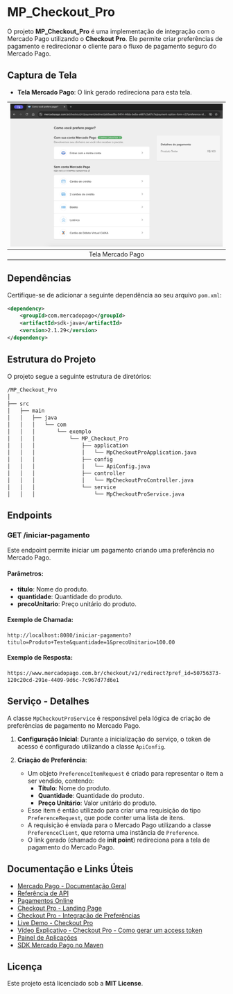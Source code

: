# MP_Checkout_Pro

O projeto **MP_Checkout_Pro** é uma implementação de integração com o Mercado Pago utilizando o **Checkout Pro**.
Ele permite criar preferências de pagamento e redirecionar o cliente para o fluxo de pagamento seguro do Mercado Pago.

## Captura de Tela

- **Tela Mercado Pago**: O link gerado redireciona para esta tela.

| ![Tela Mercado Pago](imgs/mp.png) |
|:-------------------:|
| Tela Mercado Pago |

## Dependências

Certifique-se de adicionar a seguinte dependência ao seu arquivo `pom.xml`:

```xml
<dependency>
    <groupId>com.mercadopago</groupId>
    <artifactId>sdk-java</artifactId>
    <version>2.1.29</version>
</dependency>
```

## Estrutura do Projeto

O projeto segue a seguinte estrutura de diretórios:

```
/MP_Checkout_Pro
│
├── src
│   ├── main
│   │   ├── java
│   │   │   └── com
│   │   │       └── exemplo
│   │   │           └── MP_Checkout_Pro
│   │   │               ├── application
│   │   │               │   └── MpCheckoutProApplication.java
│   │   │               ├── config
│   │   │               │   └── ApiConfig.java
│   │   │               ├── controller
│   │   │               │   └── MpCheckoutProController.java
│   │   │               └── service
│   │   │                   └── MpCheckoutProService.java
```

## Endpoints

### GET /iniciar-pagamento

Este endpoint permite iniciar um pagamento criando uma preferência no Mercado Pago. 

#### Parâmetros:

- **titulo**: Nome do produto.
- **quantidade**: Quantidade do produto.
- **precoUnitario**: Preço unitário do produto.

#### Exemplo de Chamada:

```
http://localhost:8080/iniciar-pagamento?titulo=Produto+Teste&quantidade=1&precoUnitario=100.00
```

#### Exemplo de Resposta:

```
https://www.mercadopago.com.br/checkout/v1/redirect?pref_id=50756373-120c20cd-291e-4409-9d6c-7c967d77d6e1
```

## Serviço - Detalhes

A classe `MpCheckoutProService` é responsável pela lógica de criação de preferências de pagamento no Mercado Pago. 

1. **Configuração Inicial**: Durante a inicialização do serviço, o token de acesso é configurado utilizando a classe `ApiConfig`.

2. **Criação de Preferência**:
   - Um objeto `PreferenceItemRequest` é criado para representar o item a ser vendido, contendo:
     - **Título**: Nome do produto.
     - **Quantidade**: Quantidade do produto.
     - **Preço Unitário**: Valor unitário do produto.
   - Esse item é então utilizado para criar uma requisição do tipo `PreferenceRequest`, que pode conter uma lista de itens.
   - A requisição é enviada para o Mercado Pago utilizando a classe `PreferenceClient`, que retorna uma instância de `Preference`.
   - O link gerado (chamado de **init point**) redireciona para a tela de pagamento do Mercado Pago.

## Documentação e Links Úteis

- [Mercado Pago - Documentação Geral](https://www.mercadopago.com.br/developers/pt/docs)
- [Referência de API](https://www.mercadopago.com.br/developers/pt/reference)
- [Pagamentos Online](https://www.mercadopago.com.br/developers/pt/docs#online-payments)
- [Checkout Pro - Landing Page](https://www.mercadopago.com.br/developers/pt/docs/checkout-pro/landing)
- [Checkout Pro - Integração de Preferências](https://www.mercadopago.com.br/developers/pt/docs/checkout-pro/integrate-preferences)
- [Live Demo - Checkout Pro](https://www.mercadopago.com.br/developers/pt/live-demo/checkout-pro)
- [Vídeo Explicativo - Checkout Pro - Como gerar um access token](https://www.youtube.com/watch?v=WWcGuv74vbs)
- [Painel de Aplicações](https://www.mercadopago.com.br/developers/panel/app/)
- [SDK Mercado Pago no Maven](https://mvnrepository.com/artifact/com.mercadopago/sdk-java)

## Licença

Este projeto está licenciado sob a **MIT License**.
